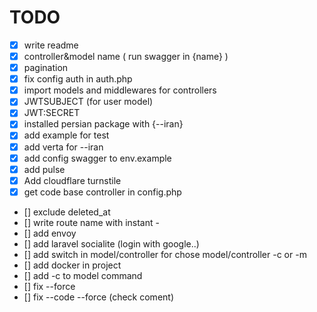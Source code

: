 # TODO

- [x] write readme
- [x] controller&model name ( run swagger in {name} )
- [x] pagination
- [x] fix config auth in auth.php
- [x] import models and middlewares for controllers
- [x] JWTSUBJECT (for user model)
- [x] JWT:SECRET
- [x] installed persian package with {--iran}
- [x] add example for test
- [x] add verta for --iran
- [x] add config swagger to env.example
- [x] add pulse
- [x] Add cloudflare turnstile
- [x] get code base controller in config.php
- [] exclude deleted_at
- [] write route name with instant -
- [] add envoy
- [] add laravel socialite (login with google..)
- [] add switch in model/controller for chose model/controller -c or -m
- [] add docker in project
- [] add -c to model command
- [] fix --force
- [] fix --code --force (check coment)
